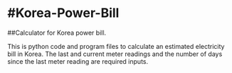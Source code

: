 #Korea-Power-Bill
================

##Calculator for Korea power bill.

This is python code and program files to calculate an estimated electricity bill in Korea. 
The last and current meter readings and the number of days since the last meter reading are required inputs.

